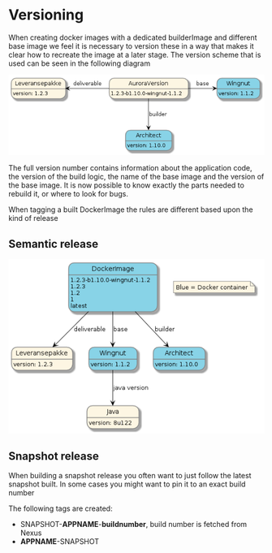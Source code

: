 # Versioning

When creating docker images with a dedicated builderImage and different base image we feel it is necessary to version
these in a way that makes it clear how to recreate the image at a later stage. The version scheme that is used can be seen
in the following diagram

![AuroraVersion](docs/auroraVersion.png)

The full version number contains information about the application code, the version of the build logic, the name of the base image and the version of the base image.
It is now possible to know exactly the parts needed to rebuild it, or where to look for bugs.

When tagging a built DockerImage the rules are different based upon the kind of release
## Semantic release
![Versioning](docs/versioning.png)


## Snapshot release
When building a snapshot release you often want to just follow the latest snapshot built. In some cases you might want
to pin it to an exact build number

The following tags are created:
 - SNAPSHOT-**APPNAME**-**buildnumber**, build number is fetched from Nexus
 -  **APPNAME**-SNAPSHOT
